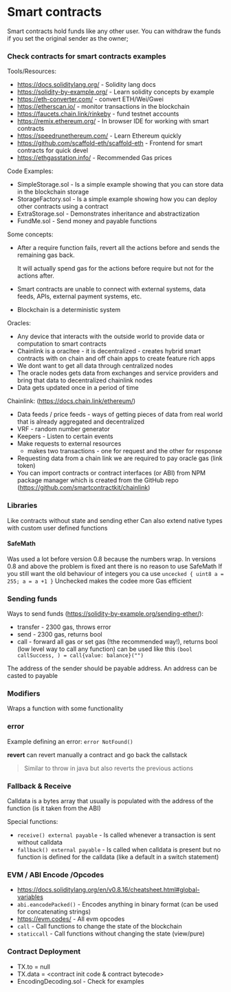 # Smart contracts
Smart contracts hold funds like any other user. You can withdraw the funds if you set the original sender as the owner;

### Check contracts for smart contracts examples


Tools/Resources:
- https://docs.soliditylang.org/ - Solidity lang docs
- https://solidity-by-example.org/ - Learn solidity concepts by example 
- https://eth-converter.com/ - convert ETH/Wei/Gwei
- https://etherscan.io/ - monitor transactions in the blockchain
- https://faucets.chain.link/rinkeby - fund testnet accounts
- https://remix.ethereum.org/ - In browser IDE for working with smart contracts
- https://speedrunethereum.com/ - Learn Ethereum quickly
- https://github.com/scaffold-eth/scaffold-eth - Frontend for smart contracts for quick devel
- https://ethgasstation.info/ - Recommended Gas prices

Code Examples:
 - SimpleStorage.sol - Is a simple example showing that you can store data in the blockchain storage
 - StorageFactory.sol - Is a simple example showing how you can deploy other contracts using a contract
 - ExtraStorage.sol - Demonstrates inheritance and abstractization
 - FundMe.sol - Send money and payable functions

Some concepts:
- After a require function fails, revert all the actions before and sends the remaining gas back.
  
  It will actually spend gas for the actions before require but not for the actions after.
- Smart contracts are unable to connect with external systems, data feeds, APIs, external payment systems, etc.
- Blockchain is a deterministic system

Oracles:
- Any device that interacts with the outside world to provide data or computation to smart contracts
- Chainlink is a oracltee - it is decentralized - creates hybrid smart contracts with on chain and off chain apps to create feature rich apps
- We dont want to get all data through centralized nodes
- The oracle nodes gets data from exchanges and service providers and bring that data to decentralized chainlink nodes
- Data gets updated once in a period of time

Chainlink: (https://docs.chain.link/ethereum/)
- Data feeds / price feeds - ways of getting pieces of data from real world that is already aggregated and decentralized
- VRF - random number generator
- Keepers - Listen to certain events
- Make requests to external resources
  - makes two transactions - one for request and the other for response
- Requesting data from a chain link we are required to pay oracle gas (link token)
- You can import contracts or contract interfaces (or ABI) from NPM package manager which is created from the GitHub repo (https://github.com/smartcontractkit/chainlink)


### Libraries
Like contracts without state and sending ether
Can also extend native types with custom user defined functions

#### SafeMath
Was used a lot before version 0.8 because the numbers wrap.
In versions 0.8 and above the problem is fixed ant there is no reason to use SafeMath 
If you still want the old behaviour of integers you ca use `uncecked { uint8 a = 255; a = a +1 }`
Unchecked makes the codee more Gas efficient

### Sending funds

Ways to send funds (https://solidity-by-example.org/sending-ether/):
 - transfer - 2300 gas, throws error
 - send - 2300 gas, returns bool
 - call - forward all gas or set gas (!the recommended way!), returns bool (low level way to call any function) can be used like this `(bool callSuccess, ) = call{value: balance}("")`

The address of the sender should be payable address. An address can be casted to payable 

### Modifiers
Wraps a function with some functionality

### error

Example defining an error:
`error NotFound()`

**revert** can revert manually a contract and go back the callstack 
> Similar to throw in java but also reverts the previous actions

### Fallback & Receive
Calldata is a bytes array that usually is populated with the address of the function (is it taken from the ABI)

Special functions:
- `receive() external payable` - Is called whenever a transaction is sent without calldata
- `fallback() external payable` - Is called when calldata is present but no function is defined for the calldata (like a default in a switch statement)
 
### EVM / ABI Encode /Opcodes
- https://docs.soliditylang.org/en/v0.8.16/cheatsheet.html#global-variables
- `abi.eancodePacked()` - Encodes anything in binary format (can be used for concatenating strings)
- https://evm.codes/ - All evm opcodes
- `call` - Call functions to change the state of the blockchain
- `staticcall` - Call functions without changing the state (view/pure)

### Contract Deployment
- TX.to = null
- TX.data = <contract init code & contract bytecode>
- EncodingDecoding.sol - Check for examples